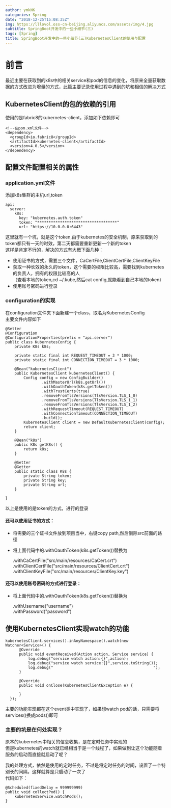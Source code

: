 ```yaml
---
author: ymkNK
categories: Spring
date: "2018-12-25T15:08:35Z"
img: https://lllovol.oss-cn-beijing.aliyuncs.com/assets/img/4.jpg
subtitle: SpringBoot开发中的一些小细节(三)
tags: [Spring]
title: SpringBoot开发中的一些小细节(三)KubernetesClient的使用与配置
---
```

# 前言
最近主要在获取到的k8s中的相关service和pod的信息的变化，将原来全量获取数据的方式改进为增量的方式，此篇主要记录使用过程中遇到的坑和相信的解决方式

## KubernetesClient的包的依赖的引用
使用的是fabric8的kubernetes-client，添加如下依赖即可

    <!--在pom.xml文件-->
    <dependency>
      <groupId>io.fabric8</groupId>
      <artifactId>kubernetes-client</artifactId>
      <version>4.0.5</version>
    </dependency>

## 配置文件配置相关的属性
### application.yml文件
添加k8s集群的主机url,token

    api:
      server:
        k8s:
          key: "kubernetes.auth.token"
          token: "***********************************"
          url: "https://10.0.0.0:6443"

这里就有一个坑，就是这个token,由于kubernetes的安全机制，原来获取到的token都只有一天的时效，第二天都需要重新更新一个新的token  
这样是肯定不行的，解决的方式有大概下面几种：
- 使用证书的方式，需要三个文件，CaCertFile,ClientCertFile,ClientKeyFile
- 获取一种长效的永久的token，这个需要的权限比较高，需要找到kubernetes的负责人，拥有的权限比较高的人  
（查看本地的token,cd ~/.kube,然后cat config,就能看到自己本地的token）
- 使用账号密码进行登录


### configuration的实现
在configuration文件夹下面新建一个class，取名为KubernetesConfig  
主要文件内容如下

    @Setter
    @Configuration
    @ConfigurationProperties(prefix = "api.server")
    public class KubernetesConfig {
        private K8s k8s;

        private static final int REQUEST_TIMEOUT = 3 * 1000;
        private static final int CONNECTION_TIMEOUT = 3 * 1000;

        @Bean("kubernetesClient")
        public KubernetesClient kubernetesClient() {
            Config config = new ConfigBuilder()
                    .withMasterUrl(k8s.getUrl())
                    .withOauthToken(k8s.getToken())
                    .withTrustCerts(true)
                    .removeFromTlsVersions(TlsVersion.TLS_1_0)
                    .removeFromTlsVersions(TlsVersion.TLS_1_1)
                    .removeFromTlsVersions(TlsVersion.TLS_1_2)
                    .withRequestTimeout(REQUEST_TIMEOUT)
                    .withConnectionTimeout(CONNECTION_TIMEOUT)
                    .build();
            KubernetesClient client = new DefaultKubernetesClient(config);
            return client;
        }

        @Bean("k8s")
        public K8s getK8s() {
            return k8s;
        }

        @Setter
        @Getter
        public static class K8s {
            private String token;
            private String key;
            private String url;
        }

    }

以上是使用的是token的方式，进行的登录  
#### 还可以使用证书的方式：
- 将需要的三个证书文件放到项目当中，右键copy path,然后删除src前面的路径
- 将上面代码中的.withOauthToken(k8s.getToken())替换为  


    .withCaCertFile("src/main/resources/CaCert.crt")  
    .withClientCertFile("src/main/resources/ClientCert.crt")  
    .withClientKeyFile("src/main/resources/ClientKey.key")


#### 还可以使用账号密码的方式进行登录：
- 将上面代码中的.withOauthToken(k8s.getToken())替换为  


    .withUsername("username")  
    .withPassword("password")  


## 使用KubernetesClient实现watch的功能

    kubernetesClient.services().inAnyNamespace().watch(new Watcher<Service>() {
          @Override
          public void eventReceived(Action action, Service service) {
              log.debug("service watch action:{}",action);
              log.debug("service watch service:{}",service.toString());
              log.debug("                                            ");
          }

          @Override
          public void onClose(KubernetesClientException e) {

          }
      });

主要的功能实现都在这个event类中实现了，如果想watch pod的话，只需要将services()换成pods()即可

### 主要的坑是在何处实现？  
原本的kubernetes中相关的信息收集，是在定时任务中实现的  
但是kubernetes的watch就已经相当于是一个线程了，如果做到让这个功能随着服务的启动而直接就启动了呢？  

我的处理方式，依然是使用的定时任务，不过是将定时任务的时间，设置了一个特别长的间隔，这样就算是只启动了一次了  
代码如下：  

    @Scheduled(fixedDelay = 999999999)
    public void collectPod() {
        kubernetesService.watchPods();
    }
